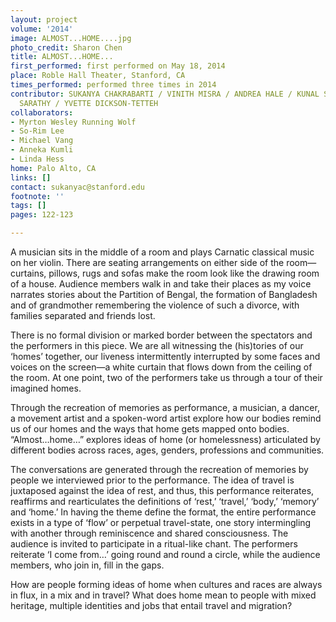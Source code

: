 ```yaml
---
layout: project
volume: '2014'
image: ALMOST...HOME....jpg
photo_credit: Sharon Chen
title: ALMOST...HOME...
first_performed: first performed on May 18, 2014
place: Roble Hall Theater, Stanford, CA
times_performed: performed three times in 2014
contributor: SUKANYA CHAKRABARTI / VINITH MISRA / ANDREA HALE / KUNAL SANGANI / SRUTI
  SARATHY / YVETTE DICKSON-TETTEH
collaborators:
- Myrton Wesley Running Wolf
- So-Rim Lee
- Michael Vang
- Anneka Kumli
- Linda Hess
home: Palo Alto, CA
links: []
contact: sukanyac@stanford.edu
footnote: ''
tags: []
pages: 122-123

---
```


A musician sits in the middle of a room and plays Carnatic classical music on her violin. There are seating arrangements on either side of the room—curtains, pillows, rugs and sofas make the room look like the drawing room of a house. Audience members walk in and take their places as my voice narrates stories about the Partition of Bengal, the formation of Bangladesh and of grandmother remembering the violence of such a divorce, with families separated and friends lost.

There is no formal division or marked border between the spectators and the performers in this piece. We are all witnessing the (his)tories of our ‘homes’ together, our liveness intermittently interrupted by some faces and voices on the screen—a white curtain that flows down from the ceiling of the room. At one point, two of the performers take us through a tour of their imagined homes.

Through the recreation of memories as performance, a musician, a dancer, a movement artist and a spoken-word artist explore how our bodies remind us of our homes and the ways that home gets mapped onto bodies. “Almost…home…” explores ideas of home (or homelessness) articulated by different bodies across races, ages, genders, professions and communities.

The conversations are generated through the recreation of memories by people we interviewed prior to the performance. The idea of travel is juxtaposed against the idea of rest, and thus, this performance reiterates, reaffirms and rearticulates the definitions of ‘rest,’ ‘travel,’ ‘body,’ ‘memory’ and ‘home.’ In having the theme define the format, the entire performance exists in a type of ‘flow’ or perpetual travel-state, one story intermingling with another through reminiscence and shared consciousness. The audience is invited to participate in a ritual-like chant. The performers reiterate ‘I come from…’ going round and round a circle, while the audience members, who join in, fill in the gaps.

How are people forming ideas of home when cultures and races are always in flux, in a mix and in travel? What does home mean to people with mixed heritage, multiple identities and jobs that entail travel and migration?
